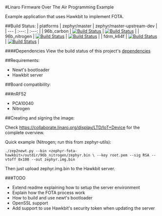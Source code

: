 #Linaro Firmware Over The Air Programming Example

Example application that uses Hawkbit to implement FOTA.

##Build Status:
| platforms | zephyr/master | zephyr/master-upstream-dev |
| --- | :---: | :---: |
| 96b_carbon | [![Build Status](http://ci.arm64.io:8080/buildStatus/icon?job=linaro-dm-hawkbit-mqtt/PLATFORM=96b_carbon,ZEPHYR_SOURCE=zephyr-master)](https://ci.arm64.io/job/linaro-dm-hawkbit-mqtt/PLATFORM=96b_carbon,ZEPHYR_SOURCE=zephyr-master/) | [![Build Status](http://ci.arm64.io:8080/buildStatus/icon?job=linaro-dm-hawkbit-mqtt/PLATFORM=96b_carbon,ZEPHYR_SOURCE=zephyr-master-upstream-dev)](https://ci.arm64.io/job/linaro-dm-hawkbit-mqtt/PLATFORM=96b_carbon,ZEPHYR_SOURCE=zephyr-master-upstream-dev/) |
| 96b_nitrogen | [![Build Status](http://ci.arm64.io:8080/buildStatus/icon?job=linaro-dm-hawkbit-mqtt/PLATFORM=96b_nitrogen,ZEPHYR_SOURCE=zephyr-master)](https://ci.arm64.io/job/linaro-dm-hawkbit-mqtt/PLATFORM=96b_nitrogen,ZEPHYR_SOURCE=zephyr-master/) | [![Build Status](http://ci.arm64.io:8080/buildStatus/icon?job=linaro-dm-hawkbit-mqtt/PLATFORM=96b_nitrogen,ZEPHYR_SOURCE=zephyr-master-upstream-dev)](https://ci.arm64.io/job/linaro-dm-hawkbit-mqtt/PLATFORM=96b_nitrogen,ZEPHYR_SOURCE=zephyr-master-upstream-dev/) |
| fdrm_k64f | [![Build Status](http://ci.arm64.io:8080/buildStatus/icon?job=linaro-dm-hawkbit-mqtt/PLATFORM=frdm_k64f,ZEPHYR_SOURCE=zephyr-master)](https://ci.arm64.io/job/linaro-dm-hawkbit-mqtt/PLATFORM=frdm_k64f,ZEPHYR_SOURCE=zephyr-master/) | [![Build Status](http://ci.arm64.io:8080/buildStatus/icon?job=linaro-dm-hawkbit-mqtt/PLATFORM=frdm_k64f,ZEPHYR_SOURCE=zephyr-master-upstream-dev)](https://ci.arm64.io/job/linaro-dm-hawkbit-mqtt/PLATFORM=frdm_k64f,ZEPHYR_SOURCE=zephyr-master-upstream-dev/) |

####Dependencies
View the build status of this project's [dependencies](dependencies.md)

##Requirements:
  * Newt's bootloader
  * Hawkbit server

##Board compatibility:

###nRF52
  * PCA10040
  * Nitrogen

##Creating and signing the image:

Check https://collaborate.linaro.org/display/LTD/IoT+Device for
the complete overview.


Quick example (Nitrogen; run this from zephyr-utils):


`./zep2newt.py --bin <zephyr-fota-hawkbit>/outdir/96b_nitrogen/zephyr.bin \
	      --key root.pem --sig RSA --vtoff 0x100 --out zephyr.img.bin`


Then just upload zephyr.img.bin to the Hawkbit server.

###TODO
  * Extend readme explaining how to setup the server environment
  * Explain how the FOTA process work
  * How to build and use newt's bootloader
  * OpenSSL support
  * Add support to use Hawkbit's security token when updating the server
